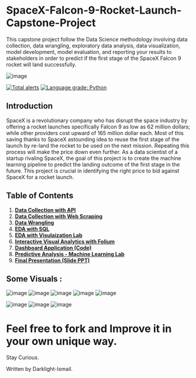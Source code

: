 # SpaceX-Falcon-9-Rocket-Launch-Capstone-Project
This capstone project follow the Data Science methodology involving data collection, data wrangling, exploratory data analysis, data visualization, model development, model evaluation, and reporting your results to stakeholders in order to predict if the first stage of the SpaceX Falcon 9 rocket will land successfully.

![image](https://user-images.githubusercontent.com/47457939/200556076-a89e0cf8-eb29-467e-b0ae-28b83636dea2.png)

[![Total alerts](https://img.shields.io/lgtm/alerts/g/ADGVLOGS/IBM-DataScience-SpaceX-Capstone.svg?logo=lgtm&logoWidth=18)](https://lgtm.com/projects/g/ADGVLOGS/IBM-DataScience-SpaceX-Capstone/alerts/)
[![Language grade: Python](https://img.shields.io/lgtm/grade/python/g/ADGVLOGS/IBM-DataScience-SpaceX-Capstone.svg?logo=lgtm&logoWidth=18)](https://lgtm.com/projects/g/ADGVLOGS/IBM-DataScience-SpaceX-Capstone/context:python)


## Introduction

SpaceX is a revolutionary company who has disrupt the space industry by offering a rocket launches specifically Falcon 9 as low as 62 million dollars; while other providers cost upward of 165 million dollar each. Most of this saving thanks to SpaceX astounding idea to reuse the first stage of the launch by re-land the rocket to be used on the next mission. Repeating this process will make the price down even further. As a data scientist of a startup rivaling SpaceX, the goal of this project is to create the machine learning pipeline to predict the landing outcome of the first stage in the future. This project is crucial in identifying the right price to bid against SpaceX for a rocket launch.

## Table of Contents
1. [**Data Collection with API**](https://github.com/darklightismail/SpaceX-Falcon-9-Rocket-Launch-Capstone-Project/blob/main/Data_Collection.ipynb)
2. [**Data Collection with Web Scraping**](https://github.com/darklightismail/SpaceX-Falcon-9-Rocket-Launch-Capstone-Project/blob/main/Data_Collection_with_Web_Scraping.ipynb)
3. [**Data Wrangling**](https://github.com/darklightismail/SpaceX-Falcon-9-Rocket-Launch-Capstone-Project/blob/main/Data_Wrangling.ipynb)
4. [**EDA with SQL**](https://github.com/darklightismail/SpaceX-Falcon-9-Rocket-Launch-Capstone-Project/blob/main/Exploratory_Data_Analysis_with_SQL.ipynb)
5. [**EDA with Visulaization Lab**](https://github.com/darklightismail/SpaceX-Falcon-9-Rocket-Launch-Capstone-Project/blob/main/Exploratory_Data_Analysis_with_Visualisation_Lab.ipynb)
6. [**Interactive Visual Analytics with Folium**](https://github.com/darklightismail/SpaceX-Falcon-9-Rocket-Launch-Capstone-Project/blob/main/Interactive_Visual_Analytics_with_Folium.ipynb)
7. [**Dashboard Application (Code)**](https://github.com/darklightismail/SpaceX-Falcon-9-Rocket-Launch-Capstone-Project/blob/main/spacex_dash_app.py)
8. [**Predictive Analysis - Machine Learning Lab**](https://github.com/darklightismail/SpaceX-Falcon-9-Rocket-Launch-Capstone-Project/blob/main/Predictive_Analysis_-_Machine_Learning_Lab.ipynb)
9. [**Final Presentation (Slide PPT)**](https://github.com/darklightismail/SpaceX-Falcon-9-Rocket-Launch-Capstone-Project/blob/main/SpaceX_Falcon_Rocket_Presentation.pdf)

## Some Visuals :
![image](https://user-images.githubusercontent.com/47457939/200556206-8b06a70b-0ac6-4694-99a4-31e1b9c04530.png)
![image](https://user-images.githubusercontent.com/47457939/200556241-87c00708-ca68-4ff3-af1a-c2ff08924ffc.png)
![image](https://user-images.githubusercontent.com/47457939/200556793-d846c685-690c-4cc4-b0c3-d0bd619b6c41.png)
![image](https://user-images.githubusercontent.com/47457939/200556847-c7a3aef9-170a-4388-9b45-d15b5ae3efd5.png)
![image](https://user-images.githubusercontent.com/47457939/200556412-5188f3e5-3d32-4d2b-b628-44c88b07c8b7.png)

![image](https://user-images.githubusercontent.com/47457939/200556298-9847bbea-06f0-4b64-bced-6bf738d02a45.png)
![image](https://user-images.githubusercontent.com/47457939/200556477-7e3cbdab-64fd-4154-af84-5079b968860c.png)
![image](https://user-images.githubusercontent.com/47457939/200556528-c8c688f8-befc-4fed-a123-9207e6279684.png)


# Feel free to fork and Improve it in your own unique way.
Stay Curious.

Written by Darklight-Ismail.
